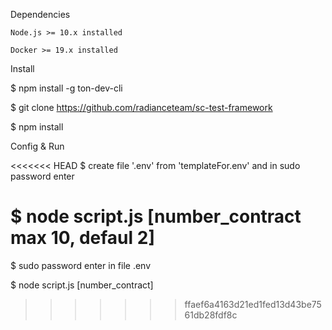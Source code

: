 
Dependencies

    Node.js >= 10.x installed

    Docker >= 19.x installed

Install

$ npm install -g ton-dev-cli

$ git clone https://github.com/radianceteam/sc-test-framework

$ npm install

Config & Run

<<<<<<< HEAD
$ create file '.env' from 'templateFor.env' and in sudo password enter

$ node script.js [number_contract max 10, defaul 2]
=======
$ sudo password enter in file .env

$ node script.js [number_contract]
>>>>>>> ffaef6a4163d21ed1fed13d43be7561db28fdf8c

